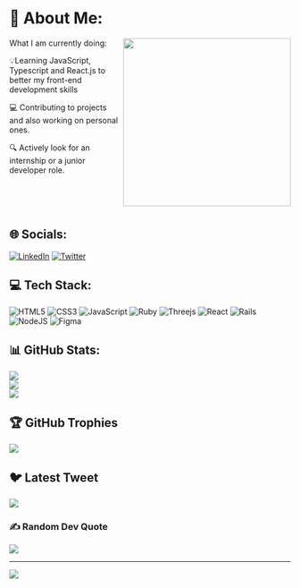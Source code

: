 # 🧭 About Me:
<img src='https://mir-s3-cdn-cf.behance.net/project_modules/max_1200/3c00f6105775659.5f84899401909.gif' height='300' align='right'/>
<p>What I am currently doing:</p>
<p align='left' >💡Learning JavaScript, Typescript and React.js to better my front-end development skills</p>
<p align='left'>💻 Contributing to projects and also working on personal ones.</p>
<p align='left'>🔍 Actively look for an internship or a junior developer role.</p>
<br/><br/><br/>

## 🌐 Socials:
[![LinkedIn](https://img.shields.io/badge/LinkedIn-%230077B5.svg?logo=linkedin&logoColor=white)](https://linkedin.com/in/evans-gitahi) [![Twitter](https://img.shields.io/badge/Twitter-%231DA1F2.svg?logo=Twitter&logoColor=white)](https://twitter.com/gitahi_evans) 

## 💻 Tech Stack:
![HTML5](https://img.shields.io/badge/html5-%23E34F26.svg?style=for-the-badge&logo=html5&logoColor=white) ![CSS3](https://img.shields.io/badge/css3-%231572B6.svg?style=for-the-badge&logo=css3&logoColor=white) ![JavaScript](https://img.shields.io/badge/javascript-%23323330.svg?style=for-the-badge&logo=javascript&logoColor=%23F7DF1E) ![Ruby](https://img.shields.io/badge/ruby-%23CC342D.svg?style=for-the-badge&logo=ruby&logoColor=white) ![Threejs](https://img.shields.io/badge/threejs-black?style=for-the-badge&logo=three.js&logoColor=white) ![React](https://img.shields.io/badge/react-%2320232a.svg?style=for-the-badge&logo=react&logoColor=%2361DAFB) ![Rails](https://img.shields.io/badge/rails-%23CC0000.svg?style=for-the-badge&logo=ruby-on-rails&logoColor=white) ![NodeJS](https://img.shields.io/badge/node.js-6DA55F?style=for-the-badge&logo=node.js&logoColor=white) 	![Figma](https://img.shields.io/badge/figma-%23F24E1E.svg?style=for-the-badge&logo=figma&logoColor=white)
## 📊 GitHub Stats:
![](https://github-readme-stats.vercel.app/api?username=gitahievans&theme=radical&hide_border=true&include_all_commits=true&count_private=true)<br/>
![](https://github-readme-streak-stats.herokuapp.com/?user=gitahievans&theme=radical&hide_border=true)<br/>
![](https://github-readme-stats.vercel.app/api/top-langs/?username=gitahievans&theme=radical&hide_border=true&include_all_commits=true&count_private=true&layout=compact)

## 🏆 GitHub Trophies
![](https://github-profile-trophy.vercel.app/?username=gitahievans&theme=radical&no-frame=true&no-bg=false&margin-w=4)

## 🐦 Latest Tweet
[![](https://gtce.itsvg.in/api?username=gitahievans)](https://github.com/VishwaGauravIn/github-twitter-card-embed)

### ✍️ Random Dev Quote
![](https://quotes-github-readme.vercel.app/api?type=vetical&theme=radical)

---
[![](https://visitcount.itsvg.in/api?id=gitahievans&icon=0&color=0)](https://visitcount.itsvg.in)
